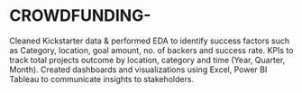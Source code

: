 # CROWDFUNDING-
Cleaned Kickstarter data &amp; performed EDA to identify success factors such as Category, location, goal amount, no. of backers and success rate. KPIs to track total projects outcome by location, category and time (Year, Quarter, Month).  Created dashboards and visualizations using Excel, Power BI Tableau to communicate insights to stakeholders.
